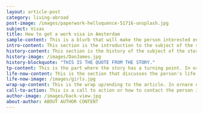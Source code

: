 ```yaml
---
layout: article-post
category: living-abroad
post-image: /images/paperwork-helloquence-51716-unsplash.jpg  
subject: Visas
title: How to get a work visa in Amsterdam
sample-content: This is a blurb that will make the person interested enough to read the story.
intro-content: This section is the introduction to the subject of the story.In ornare quam viverra orci sagittis. In nibh mauris cursus mattis molestie a. Condimentum lacinia quis vel eros donec.
history-content: This section is the history of the subject of the story.In ornare quam viverra orci sagittis. In nibh mauris cursus mattis molestie a. Condimentum lacinia quis vel eros donec.
history-image: /images/DanJames.jpg
history-blockquote: "THIS IS THE QUOTE FROM THE STORY."
tp-content: This is the part where the story has a turning point. In ornare quam viverra orci sagittis. In nibh mauris cursus mattis molestie a. Condimentum lacinia quis vel eros donec.
life-now-content: This is the section that discusses the person's life in present day.  Lorem ipsum dolor sit amet, consectetur adipiscing elit, sed do eiusmod tempor incididunt ut labore et dolore magna aliqua. Sed sed risus pretium quam vulputate dignissim. Volutpat blandit aliquam etiam erat velit. In ornare quam viverra orci sagittis. In nibh mauris cursus mattis molestie a. Condimentum lacinia quis vel eros donec.
life-now-image: /images/girls.jpg
wrap-up-content: This is the wrap up/ending to the article. In ornare quam viverra orci sagittis. In nibh mauris cursus mattis molestie a. Condimentum lacinia quis vel eros donec.
call-to-action: This is a call to action or how to contact the person if relevant.
author-image: /images/back-view.jpg
about-author: ABOUT AUTHOR CONTENT
---
```

